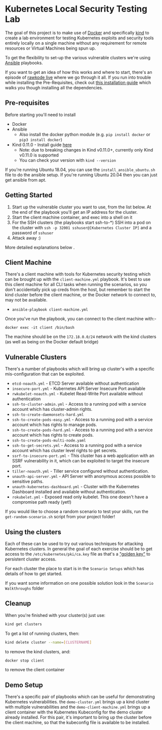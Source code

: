 # Kubernetes Local Security Testing Lab

The goal of this project is to make use of [Docker](https://www.docker.com) and specifically [kind](https://kind.sigs.k8s.io/) to create a lab environment for testing Kubernetes exploits and security tools entirely locally on a single machine without any requirement for remote resources or Virtual Machines being spun up.

To get the flexibility to set-up the various vulnerable clusters we're using [Ansible](https://www.ansible.com/) playbooks.

If you want to get an idea of how this works and where to start, there's an episode of [rawkode live](https://www.youtube.com/watch?reload=9&v=Srd1qqxDReA&t=6s) where we go through it all. If you run into trouble while installing the Pre-Requisites, check out [this installation guide](https://www.youtube.com/watch?v=y9PbNDdtHGo) which walks you though installing all the dependencies.

## Pre-requisites

Before starting you'll need to install

- Docker
- Ansible
  - Also install the docker python module (e.g. `pip install docker` or `pip3 install docker`)
- Kind 0.11.0 - Install guide [here](https://kind.sigs.k8s.io/docs/user/quick-start/)
  -  Note: due to breaking changes in Kind v0.11.0+, currently only Kind v0.11.0 is supported
  -  You can check your version with `kind --version`

If you're running Ubuntu 18.04, you can use the `install_ansible_ubuntu.sh` file to do the ansible setup. If you're running Ubuntu 20.04 then you can just get ansible from apt.

## Getting Started

 1. Start up the vulnerable cluster you want to use, from the list below. At the end of the playbook you'll get an IP address for the cluster.
 2. Start the client machine container, and exec into a shell on it
 3. For the SSH clusters (the playbooks start ssh-to-*) SSH into a pod on the cluster with `ssh -p 32001 sshuser@[Kubernetes Cluster IP]` and a password of `sshuser`
 4. Attack away :)

More detailed explanations below .

## Client Machine

There's a client machine with tools for Kubernetes security testing which can be brought up with the `client-machine.yml` playbook. It's best to use this client machine for all CLI tasks when running the scenarios, so you don't accidentally pick up creds from the host, but remember to start the kind cluster before the client machine, or the Docker network to connect to, may not be available.

- `ansible-playbook client-machine.yml`

Once you've run the playbook, you can connect to the client machine with:-

`docker exec -it client /bin/bash`

The machine should be on the `172.18.0.0/24` network with the kind clusters (as well as being on the Docker default bridge)

## Vulnerable Clusters

There's a number of playbooks which will bring up cluster's with a specific mis-configuration that can be exploited.

- `etcd-noauth.yml` - ETCD Server available without authentication
- `insecure-port.yml` - Kubernetes API Server Insecure Port available
- `rwkubelet-noauth.yml` - Kubelet Read-Write Port available without authentication
- `ssh-to-cluster-admin.yml` - Access to a running pod with a service account which has cluster-admin rights.
- `ssh-to-create-daemonsets-hard.yml`
- `ssh-to-create-pods-easy.yml` - Access to a running pod with a service account which has rights to manage pods.
- `ssh-to-create-pods-hard.yml` - Access to a running pod with a service account which has rights to create pods.
- `ssh-to-create-pods-multi-node.yaml`
- `ssh-to-get-secrets.yml` - Access to a running pod with a service account which has cluster level rights to get secrets.
- `ssrf-to-insecure-port.yml` - This cluster has a web application with an SSRF vulnerability in it, which can be exploited to target the insecure port.
- `tiller-noauth.yml` - Tiller service configured without authentication.
- `unauth-api-server.yml` - API Server with anonymous access possible to sensitive paths.
- `unauth-kubernetes-dashboard.yml` - Cluster with the Kubernetes Dashboard installed and available without authentication.
- `rokubelet.yml` - Exposed read only kubelet. This one doesn't have a compromise path ready (yet!)

If you would like to choose a random scenario to test your skills, run the `get-random-scenario.sh` script from your project folder!

## Using the clusters

Each of these can be used to try out various techniques for attacking Kubernetes clusters.  In general the goal of each exercise should be to get access to the `/etc/kubernetes/pki/ca.key` file as that's a ["golden key"](https://raesene.github.io/blog/2019/04/16/kubernetes-certificate-auth-golden-key/) to persistent cluster access.

For each cluster the place to start is in the `Scenario Setups` which has details of how to get started.  

If you want some information on one possible solution look in the `Scenario Walkthroughs` folder

## Cleanup

When you're finished with your cluster(s) just use:

```bash
kind get clusters
```

To get a list of running clusters, then:

```bash
kind delete cluster --name=[CLUSTERNAME]
```

to remove the kind clusters, and:

```bash
docker stop client
```

to remove the client container

## Demo Setup

There's a specific pair of playbooks which can be useful for demonstrating Kubernetes vulnerabilities.  the `demo-cluster.yml` brings up a kind cluster with multiple vulnerabilities and the `demo-client-machine.yml` brings up a client container with the Kubernetes Kubeconfig for the demo cluster already installed.  For this pair, it's important to bring up the cluster before the client machine, so that the kubeconfig file is available to be installed.
